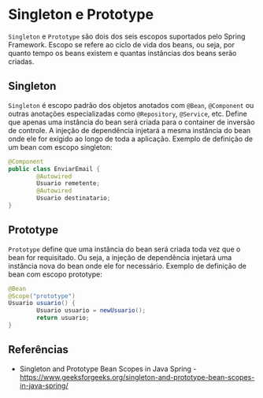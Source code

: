 # Singleton e Prototype
`Singleton` e `Prototype` são dois dos seis escopos suportados pelo Spring Framework. Escopo se refere ao ciclo de vida dos beans, ou seja, por quanto tempo os beans existem e quantas instâncias dos beans serão criadas.

## Singleton
`Singleton` é escopo padrão dos objetos anotados com `@Bean`, `@Component` ou outras anotações especializadas como `@Repository`, `@Service`, etc. Define que apenas uma instância do bean será criada para o container de inversão de controle. A injeção de dependência injetará a mesma instância do bean onde ele for exigido ao longo de toda a aplicação. Exemplo de definição de um bean com escopo singleton:
```java
@Component
public class EnviarEmail {
        @Autowired
        Usuario remetente;
        @Autowired
        Usuario destinatario;
}
```

## Prototype
`Prototype` define que uma instância do bean será criada toda vez que o bean for requisitado. Ou seja, a injeção de dependência injetará uma instância nova do bean onde ele for necessário. Exemplo de definição de bean com escopo prototype:
```java
@Bean
@Scope("prototype")
Usuario usuario() {
        Usuario usuario = newUsuario();
        return usuario;
}
```

## Referências
- Singleton and Prototype Bean Scopes in Java Spring - https://www.geeksforgeeks.org/singleton-and-prototype-bean-scopes-in-java-spring/